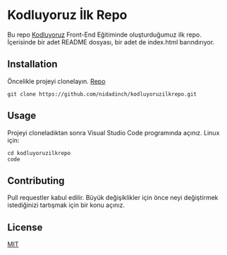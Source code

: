 
# Kodluyoruz İlk Repo

Bu repo [Kodluyoruz](https://www.kodluyoruz.org) Front-End Eğitiminde oluşturduğumuz ilk repo. İçerisinde bir adet README dosyası, bir adet de index.html barındırıyor.

## Installation 

Öncelikle projeyi clonelayın. [Repo](https://github.com/nidadinch/kodluyoruzilkrepo)

```
git clone https://github.com/nidadinch/kodluyoruzilkrepo.git
```

## Usage
Projeyi cloneladıktan sonra Visual Studio Code programında açınız. 
Linux için:

```
cd kodluyoruzilkrepo
code
```

## Contributing
Pull requestler kabul edilir. Büyük değişiklikler için önce neyi değiştirmek istediğinizi tartışmak için bir konu açınız.

## License
[MIT](https://github.com/nidadinch/kodluyoruzilkrepo/blob/main/LICENSE)